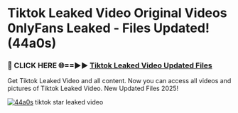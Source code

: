 # Tiktok Leaked Video Original Videos 0nlyFans Leaked - Files Updated! (44a0s)

<h3>🔴 CLICK HERE 🌐==►► <a href="https://tinyurl.com/2wckxsce" rel="nofollow">Tiktok Leaked Video Updated Files</a></h3>

Get Tiktok Leaked Video and all content. Now you can access all videos and pictures of Tiktok Leaked Video. New Updated Files 2025!

[![44a0s](https://i.imgur.com/AFduVYN.gif)](https://tinyurl.com/2wckxsce)
tiktok star leaked video